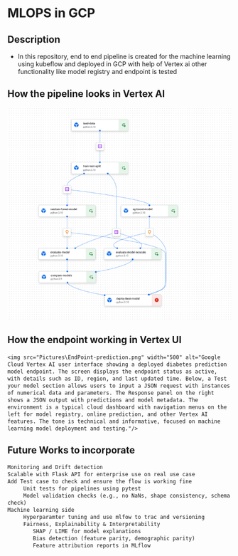 # MLOPS in GCP 
## Description

 - In this repository, end to end pipeline is created for the machine learning using kubeflow and deployed in GCP with help of Vertex ai other functionality like model registry and endpoint is tested
## How the pipeline looks in Vertex AI 

   ![Architecture](Pictures/vertex-pipeline.png)
   
## How the endpoint working in Vertex UI 
    <img src="Pictures\EndPoint-prediction.png" width="500" alt="Google Cloud Vertex AI user interface showing a deployed diabetes prediction model endpoint. The screen displays the endpoint status as active, with details such as ID, region, and last updated time. Below, a Test your model section allows users to input a JSON request with instances of numerical data and parameters. The Response panel on the right shows a JSON output with predictions and model metadata. The environment is a typical cloud dashboard with navigation menus on the left for model registry, online prediction, and other Vertex AI features. The tone is technical and informative, focused on machine learning model deployment and testing."/>    

## Future Works to incorporate 
    Monitoring and Drift detection 
    Scalable with Flask API for enterprise use on real use case
    Add Test case to check and ensure the flow is working fine 
         Unit tests for pipelines using pytest
         Model validation checks (e.g., no NaNs, shape consistency, schema check)
    Machine learning side 
         Hyperparamter tuning and use mlfow to trac and versioning 
         Fairness, Explainability & Interpretability
            SHAP / LIME for model explanations
            Bias detection (feature parity, demographic parity)
            Feature attribution reports in MLflow
    
